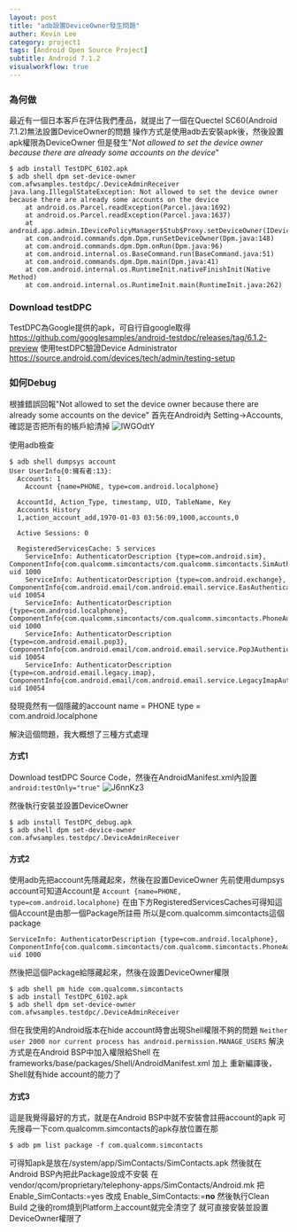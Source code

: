 ```yaml
---
layout: post
title: "adb設置DeviceOwner發生問題"
auther: Kevin Lee
category: project1
tags: [Android Open Source Project]
subtitle: Android 7.1.2
visualworkflow: true
---
```


### 為何做

最近有一個日本客戶在評估我們產品，就提出了一個在Quectel SC60(Android 7.1.2)無法設置DeviceOwner的問題
操作方式是使用adb去安裝apk後，然後設置apk權限為DeviceOwner
但是發生"*Not allowed to set the device owner because there are already some accounts on the device*"

```
$ adb install TestDPC_6102.apk
$ adb shell dpm set-device-owner com.afwsamples.testdpc/.DeviceAdminReceiver
java.lang.IllegalStateException: Not allowed to set the device owner because there are already some accounts on the device
	at android.os.Parcel.readException(Parcel.java:1692)
	at android.os.Parcel.readException(Parcel.java:1637)
	at android.app.admin.IDevicePolicyManager$Stub$Proxy.setDeviceOwner(IDevicePolicyManager.java:4779)
	at com.android.commands.dpm.Dpm.runSetDeviceOwner(Dpm.java:148)
	at com.android.commands.dpm.Dpm.onRun(Dpm.java:96)
	at com.android.internal.os.BaseCommand.run(BaseCommand.java:51)
	at com.android.commands.dpm.Dpm.main(Dpm.java:41)
	at com.android.internal.os.RuntimeInit.nativeFinishInit(Native Method)
	at com.android.internal.os.RuntimeInit.main(RuntimeInit.java:262)
```



### Download testDPC

TestDPC為Google提供的apk，可自行自google取得
https://github.com/googlesamples/android-testdpc/releases/tag/6.1.2-preview
使用testDPC驗證Device Administrator
https://source.android.com/devices/tech/admin/testing-setup

### 如何Debug

根據錯誤回報"Not allowed to set the device owner because there are already some accounts on the device"
首先在Android內
Setting->Accounts,確認是否把所有的帳戶給清掉
![IWGOdtY]({{site.baseurl}}/img/IWGOdtY.png)

使用adb檢查

```
$ adb shell dumpsys account
User UserInfo{0:擁有者:13}:
  Accounts: 1
    Account {name=PHONE, type=com.android.localphone}
  
  AccountId, Action_Type, timestamp, UID, TableName, Key
  Accounts History
  1,action_account_add,1970-01-03 03:56:09,1000,accounts,0
  
  Active Sessions: 0
  
  RegisteredServicesCache: 5 services
    ServiceInfo: AuthenticatorDescription {type=com.android.sim}, ComponentInfo{com.qualcomm.simcontacts/com.qualcomm.simcontacts.SimAuthenticateService}, uid 1000
    ServiceInfo: AuthenticatorDescription {type=com.android.exchange}, ComponentInfo{com.android.email/com.android.email.service.EasAuthenticatorService}, uid 10054
    ServiceInfo: AuthenticatorDescription {type=com.android.localphone}, ComponentInfo{com.qualcomm.simcontacts/com.qualcomm.simcontacts.PhoneAuthenticateService}, uid 1000
    ServiceInfo: AuthenticatorDescription {type=com.android.email.pop3}, ComponentInfo{com.android.email/com.android.email.service.Pop3AuthenticatorService}, uid 10054
    ServiceInfo: AuthenticatorDescription {type=com.android.email.legacy.imap}, ComponentInfo{com.android.email/com.android.email.service.LegacyImapAuthenticatorService}, uid 10054
```

發現竟然有一個隱藏的account
name = PHONE
type = com.android.localphone

解決這個問題，我大概想了三種方式處理

#### 方式1

Download testDPC Source Code，然後在AndroidManifest.xml內設置
`android:testOnly="true"`
![J6nnKz3]({{site.baseurl}}/img/J6nnKz3.png)

然後執行安裝並設置DeviceOwner

```
$ adb install TestDPC_debug.apk
$ adb shell dpm set-device-owner com.afwsamples.testdpc/.DeviceAdminReceiver
```

#### 方式2

使用adb先把account先隱藏起來，然後在設置DeviceOwner
先前使用dumpsys account可知道Account是
`Account {name=PHONE, type=com.android.localphone}`
在由下方RegisteredServicesCaches可得知這個Account是由那一個Package所註冊
所以是com.qualcomm.simcontacts這個package

```
ServiceInfo: AuthenticatorDescription {type=com.android.localphone}, ComponentInfo{com.qualcomm.simcontacts/com.qualcomm.simcontacts.PhoneAuthenticateService}, uid 1000
```

然後把這個Package給隱藏起來，然後在設置DeviceOwner權限

```
$ adb shell pm hide com.qualcomm.simcontacts
$ adb install TestDPC_6102.apk
$ adb shell dpm set-device-owner com.afwsamples.testdpc/.DeviceAdminReceiver
```

但在我使用的Android版本在hide account時會出現Shell權限不夠的問題
`Neither user 2000 nor current process has android.permission.MANAGE_USERS`
解決方式是在Android BSP中加入權限給Shell
在frameworks/base/packages/Shell/AndroidManifest.xml
加上
<uses-permission android:name="android.permission.MANAGE_USERS" />
重新編譯後，Shell就有hide account的能力了

#### 方式3

這是我覺得最好的方式，就是在Android BSP中就不安裝會註冊account的apk
可先搜尋一下com.qualcomm.simcontacts的apk存放位置在那

```
$ adb pm list package -f com.qualcomm.simcontacts
```

可得知apk是放在/system/app/SimContacts/SimContacts.apk
然後就在Android BSP內把此Package設成不安裝
在vendor/qcom/proprietary/telephony-apps/SimContacts/Android.mk
把Enable_SimContacts:=yes
改成
Enable_SimContacts:=**no**
然後執行Clean Build
之後的rom燒到Platform上account就完全清空了
就可直接安裝並設置DeviceOwner權限了